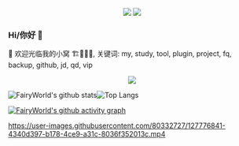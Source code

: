<p align="center">
<a href="https://github.com/feeddd/feeds" ><img src="https://img.shields.io/github/stars/feeddd/feeds" /></a>
<a href="https://github.com/feeddd/feeds" ><img src="https://img.shields.io/github/last-commit/feeddd/feeds" /></a>
</p>

### Hi/你好 👋

🔭  欢迎光临我的小窝  🏗🚧👷‍♂️, 关键词: my, study, tool, plugin, project, fq, backup, github, jd, qd, vip

<p align="center">
<a href="https://github.com/FairyWorld/FairyWorld" ><img src="https://reporoster.com/stars/FairyWorld/FairyWorld" /></a>
</p>

![FairyWorld's github stats](https://github-readme-stats.vercel.app/api?username=FairyWorld&show_icons=true&include_all_commits=true&count_private=true&line_height=28&theme=vue-dark)![Top Langs](https://github-readme-stats.vercel.app/api/top-langs/?username=FairyWorld&layout=compact&langs_count=12&theme=vue-dark&line_height=28)

[![FairyWorld's github activity graph](https://activity-graph.herokuapp.com/graph?username=FairyWorld&theme=dracula)](https://github.com/ashutosh00710/github-readme-activity-graph)

https://user-images.githubusercontent.com/80332727/127776841-4340d397-b178-4ce9-a31c-8036f352013c.mp4

